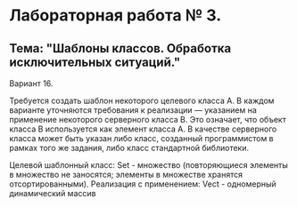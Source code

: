 # Лабораторная работа № 3.

## Тема: "Шаблоны классов. Обработка исключительных ситуаций."

Вариант 16. 

Требуется создать шаблон некоторого целевого класса A. В каждом
варианте уточняются требования к реализации — указанием на применение
некоторого серверного класса B. Это означает, что объект класса B 
используется как элемент класса A. В качестве серверного класса может быть
указан либо класс, созданный программистом в рамках того же задания, либо
класс стандартной библиотеки.

Целевой шаблонный класс: Set - множество (повторяющиеся элементы в множество не
заносятся; элементы в множестве хранятся отсортированными).
Реализация с применением: Vect - одномерный динамический массив
